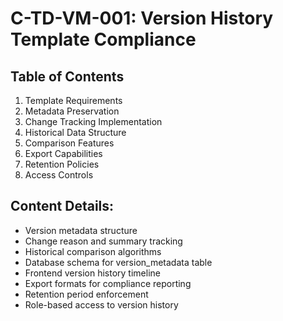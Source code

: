 # C-TD-VM-001: Version History Template Compliance

## Table of Contents
1. Template Requirements
2. Metadata Preservation
3. Change Tracking Implementation
4. Historical Data Structure
5. Comparison Features
6. Export Capabilities
7. Retention Policies
8. Access Controls

## Content Details:
- Version metadata structure
- Change reason and summary tracking
- Historical comparison algorithms
- Database schema for version_metadata table
- Frontend version history timeline
- Export formats for compliance reporting
- Retention period enforcement
- Role-based access to version history
